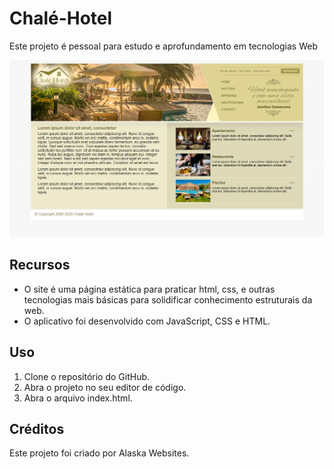 # Chalé-Hotel

Este projeto é pessoal para estudo e aprofundamento em tecnologias Web

<img src="./imagens/pt1.png" alt="Jogo mata mosca">

## Recursos

* O site é uma página estática para praticar html, css, e outras tecnologias mais básicas para solidificar conhecimento estruturais da web.
* O aplicativo foi desenvolvido com JavaScript, CSS e HTML.

## Uso

1. Clone o repositório do GitHub.
2. Abra o projeto no seu editor de código.
3. Abra o arquivo index.html.

## Créditos

Este projeto foi criado por Alaska Websites.
